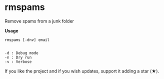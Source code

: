 <html>
<head>
<h1>rmspams</h1>
<p>Remove spams from a junk folder</p>
</head>
<body>
<b>Usage</b>
<pre><code>rmspams [-dnv] email
<br>
-d : Debug mode
-n : Dry run
-v : Verbose</code></pre>
</body>
<footer>
If you like the project and if you wish updates, support it adding a star (★).
</footer>
</html>
